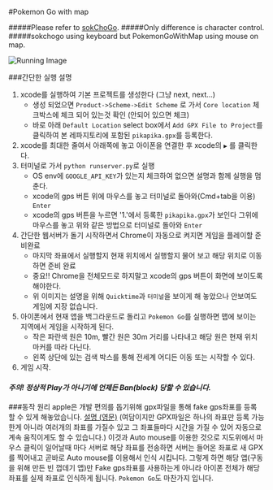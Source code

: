 #Pokemon Go with map

#####Please refer to [sokChoGo](https://github.com/cjeon/sokChoGo).
#####Only difference is character control.
#####sokchogo using keyboard but PokemonGoWithMap using mouse on map. 

![Running Image](https://cloud.githubusercontent.com/assets/8384193/17329134/39baa8b2-58fc-11e6-81b8-ddea92905ae3.png)

###간단한 실행 설명
1. xcode를 실행하여 기본 프로젝트를 생성한다 (그냥 next, next...)
    * 생성 되었으면 `Product->Scheme->Edit Scheme` 로 가서 `Core location` 체크박스에 체크 되어 있는것 확인 (안되어 있으면 체크)
    * 바로 아래 `Default Location` select box에서 `Add GPX File to Project`를 클릭하여 본 레파지토리에 포함된 `pikapika.gpx`를 등록한다.
2. xcode를 최대한 줄여서 아래쪽에 놓고 아이폰을 연결한 후 xcode의 `▶` 를 클릭한다.
3. 터미널로 가서 `python runserver.py`로 실행
    * OS env에 `GOOGLE_API_KEY`가 있는지 체크하여 없으면 설명과 함께 실행을 멈춘다.
    * xcode의 gps 버튼 위에 마우스를 놓고 터미널로 돌아와(Cmd+tab을 이용) `Enter`
    * xcode의 gps 버튼을 누르면 '1.'에서 등록한 `pikapika.gpx`가 보인다 그위에 마우스를 놓고 위와 같은 방법으로 터미널로 돌아와 `Enter`
4. 간단한 웹서버가 돌기 시작하면서 Chrome이 자동으로 켜지면 게임을 플레이할 준비완료 
    * 마지막 좌표에서 실행할지 현재 위치에서 실행할지 물어 보고 해당 위치로 이동하면 준비 완료
    * 중요!! Chrome을 전체모드로 하지말고 xcode의 gps 버튼이 화면에 보이도록 해야한다.
    * 위 이미지는 설명을 위해 `Quicktime`과 `터미널`을 보이게 해 놓았으나 안보여도 게임에 지장 없습니다. 
5. 아이폰에서 현재 앱을 백그라운드로 돌리고 `Pokemon Go`를 실행하면 맵에 보이는 지역에서 게임을 시작하게 된다.
    * 작은 파란색 원은 10m, 빨간 원은 30m 거리를 나타내고 해당 원은 현재 위치 마커를 따라 다닌다.
    * 왼쪽 상단에 있는 검색 박스를 통해 전세계 어디든 이동 또는 시작할 수 있다.
6. 게임 시작.

#### *주의! 정상적 Play가 아니기에 언제든 Ban(block) 당할 수 있습니다.*

###동작 원리
apple은 개발 편의를 돕기위해 gpx파일을 통해 fake gps좌표를 등록 할 수 있게 해놓았습니다.
[설명 (영문)](https://blackpixel.com/writing/2013/05/simulating-locations-with-xcode.html)
(여담이지만 GPX파일은 하나의 좌표만 등록 가능한게 아니라 여러개의 좌표를 가질수 있고 그 좌표들마다 시간을 가질 수 있어 자동으로 계속 움직이게도 할 수 있습니다.)
이것과 Auto mouse를 이용한 것으로 지도위에서 마우스 클릭이 일어날때 마다 서버로 해당 좌표를 전송하면 서버는 들어온 좌표로 새 GPX를 찍어내고 곧바로 Auto mouse를 이용해서 인식 시킵니다.
그렇게 하면 해당 앱(구동을 위해 만든 빈 껍데기 앱)만 Fake gps좌표를 사용하는게 아니라 아이폰 전체가 해당 좌표를 실제 좌표로 인식하게 됩니다. `Pokemon Go`도 마찬가지 입니다.  
